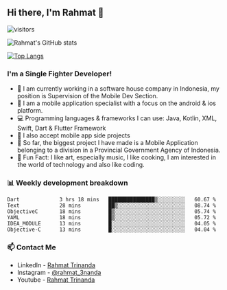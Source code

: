 ## Hi there, I'm Rahmat 👋
![visitors](https://visitor-badge.glitch.me/badge?page_id=https://github.com/rahmat3nanda/)

![Rahmat's GitHub stats](https://github-readme-stats.vercel.app/api?username=rahmat3nanda&count_private=true&show_icons=true&theme=radical)

[![Top Langs](https://github-readme-stats.vercel.app/api/top-langs/?username=rahmat3nanda&show_icons=true&theme=radical&layout=compact)](https://github.com/rahmat3nanda/github-readme-stats)

### I'm a Single Fighter Developer!
- :office: I am currently working in a software house company in Indonesia, my position is Supervision of the Mobile Dev Section.
- :iphone: I am a mobile application specialist with a focus on the android & ios platform.
- :computer: Programming languages & frameworks I can use: Java, Kotlin, XML, Swift, Dart & Flutter Framework
- :handshake: I also accept mobile app side projects
- :police_car: So far, the biggest project I have made is a Mobile Application belonging to a division in a Provincial Government Agency of Indonesia.
- :notebook: Fun Fact: I like art, especially music, I like cooking, I am interested in the world of technology and also like coding.

### 📊 Weekly development breakdown

<!--START_SECTION:waka-->

```text
Dart             3 hrs 18 mins   ███████████████▒░░░░░░░░░   60.67 %
Text             28 mins         ██▒░░░░░░░░░░░░░░░░░░░░░░   08.74 %
ObjectiveC       18 mins         █▒░░░░░░░░░░░░░░░░░░░░░░░   05.74 %
YAML             18 mins         █▒░░░░░░░░░░░░░░░░░░░░░░░   05.72 %
IDEA_MODULE      13 mins         █░░░░░░░░░░░░░░░░░░░░░░░░   04.05 %
Objective-C      13 mins         █░░░░░░░░░░░░░░░░░░░░░░░░   04.04 %
```

<!--END_SECTION:waka-->

### 📫 Contact Me
- LinkedIn - [Rahmat Trinanda](https://www.linkedin.com/in/rahmat-trinanda/)
- Instagram - [@rahmat_3nanda](https://www.instagram.com/rahmat_3nanda/)
- Youtube - [Rahmat Trinanda](https://www.youtube.com/channel/UCmhq5_o2cDpYsTtBl24XEAw)
